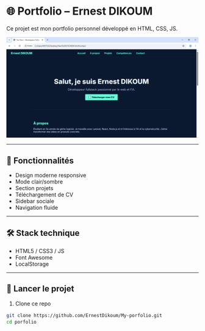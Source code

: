 # 🌐 Portfolio – Ernest DIKOUM

Ce projet est mon portfolio personnel développé en HTML, CSS, JS.

![screenshot](assets/screenshot.png)

---

## 🚀 Fonctionnalités

- Design moderne responsive
- Mode clair/sombre
- Section projets
- Téléchargement de CV
- Sidebar sociale
- Navigation fluide

---

## 🛠️ Stack technique

- HTML5 / CSS3 / JS
- Font Awesome
- LocalStorage

---

## 🔧 Lancer le projet

1. Clone ce repo

```bash
git clone https://github.com/ErnestDikoum/My-porfolio.git
cd porfolio
